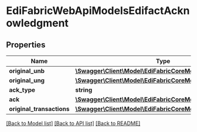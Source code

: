 # EdiFabricWebApiModelsEdifactAcknowledgment

## Properties
Name | Type | Description | Notes
------------ | ------------- | ------------- | -------------
**original_unb** | [**\Swagger\Client\Model\EdiFabricCoreModelEdiEdifactUNB**](EdiFabricCoreModelEdiEdifactUNB.md) |  | [optional] 
**original_ung** | [**\Swagger\Client\Model\EdiFabricCoreModelEdiEdifactUNG**](EdiFabricCoreModelEdiEdifactUNG.md) |  | [optional] 
**ack_type** | **string** |  | [optional] 
**ack** | [**\Swagger\Client\Model\EdiFabricCoreModelEdiEdiMessage**](EdiFabricCoreModelEdiEdiMessage.md) |  | [optional] 
**original_transactions** | [**\Swagger\Client\Model\EdiFabricCoreModelEdiEdiMessage[]**](EdiFabricCoreModelEdiEdiMessage.md) |  | [optional] 

[[Back to Model list]](../README.md#documentation-for-models) [[Back to API list]](../README.md#documentation-for-api-endpoints) [[Back to README]](../README.md)



